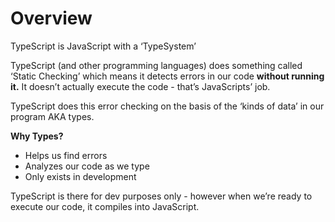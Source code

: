 # Overview

TypeScript is JavaScript with a ‘TypeSystem’

TypeScript (and other programming languages) does something called ‘Static Checking’ which means it detects errors in our code **************************************without running it.************************************** It doesn’t actually execute the code - that’s JavaScripts’ job. 

TypeScript does this error checking on the basis of the  ‘kinds of data’ in our program AKA types. 

********************Why Types?********************

- Helps us find errors
- Analyzes our code as we type
- Only exists in development

TypeScript is there for dev purposes only - however when we’re ready to execute our code, it compiles into JavaScript.